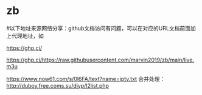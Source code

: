 # zb
#以下地址来源网络分享：github文档访问有问题，可以在对应的URL文档前面加上代理地址，如

https://ghp.ci/

https://ghp.ci/https://raw.githubusercontent.com/marvin2019/zb/main/live.m3u

https://www.now61.com/s/0l6FA/text?name=iptv.txt
合并处理：http://duboy.free.coms.su/diyp/l2list.php
